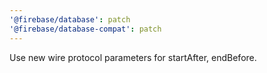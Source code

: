 ```yaml
---
'@firebase/database': patch
'@firebase/database-compat': patch
---
```


Use new wire protocol parameters for startAfter, endBefore.
